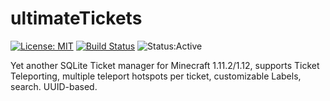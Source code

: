 # ultimateTickets
[![License: MIT](https://img.shields.io/badge/License-MIT-yellow.svg)](https://opensource.org/licenses/MIT) [![Build Status](https://travis-ci.org/Penaz91/ultimateTickets.svg?branch=master)](https://travis-ci.org/Penaz91/ultimateTickets) ![Status:Active](https://img.shields.io/badge/Project_Status-Active-brightgreen.svg)

Yet another SQLite Ticket manager for Minecraft 1.11.2/1.12, supports Ticket Teleporting, multiple teleport hotspots per ticket, customizable Labels, search. UUID-based.
